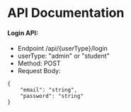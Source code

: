 # API Documentation

#### Login API:
- Endpoint /api/{userType}/login
- userType: "admin" or "student"
- Method: POST
- Request Body:
```
{
    "email": "string",
    "password": "string"
}
```